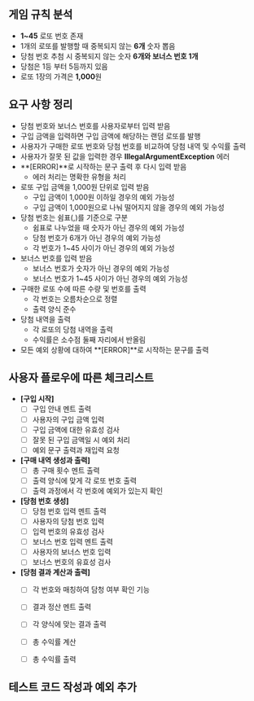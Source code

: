 

## 게임 규칙 분석

- **1~45** 로또 번호 존재 
- 1개의 로또를 발행할 때 중복되지 않는 **6개** 숫자 뽑음
- 당첨 번호 추첨 시 중복되지 않는 숫자 **6개와 보너스 번호 1개** 
- 당첨은 1등 부터 5등까지 있음 
- 로또 1장의 가격은 **1,000**원

## 요구 사항 정리

- 당첨 번호와 보너스 번호를 사용자로부터 입력 받음
- 구입 금액을 입력하면 구입 금액에 해당하는 랜덤 로또를 발행
- 사용자가 구매한 로또 번호와 당첨 번호를 비교하여 당첨 내역 및 수익률 출력
- 사용자가 잘못 된 값을 입력한 경우 **IllegalArgumentException** 에러
- **[ERROR]**로 시작하는 문구 출력 후 다시 입력 받음 
  - 에러 처리는 명확한 유형을 처리
- 로또 구입 금액을 1,000원 단위로 입력 받음
  - 구입 금액이 1,000원 이하일 경우의 예외 가능성
  - 구입 금액이 1,000원으로 나눠 떨어지지 않을 경우의 예외 가능성 
- 당첨 번호는 쉼표(,)를 기준으로 구분
  - 쉼표로 나누었을 때 숫자가 아닌 경우의 예외 가능성
  - 당첨 번호가 6개가 아닌 경우의 예외 가능성 
  - 각 번호가 1~45 사이가 아닌 경우의 예외 가능성 
- 보너스 번호를 입력 받음 
  - 보너스 번호가 숫자가 아닌 경우의 예외 가능성
  - 보너스 번호가 1~45 사이가 아닌 경우의 예외 가능성 
- 구매한 로또 수에 따른 수량 및 번호를 출력
  - 각 번호는 오름차순으로 정렬
  - 출력 양식 준수 
- 당첨 내역을 출력 
  - 각 로또의 당첨 내역을 출력
  - 수익률은 소수점 둘째 자리에서 반올림 
- 모든 예외 상황에 대하여 **[ERROR]**로 시작하는 문구를 출력 

## 사용자 플로우에 따른 체크리스트 


- **[구입 시작]**
  - [ ] 구입 안내 멘트 출력
  - [ ] 사용자의 구입 금액 입력
  - [ ] 구입 금액에 대한 유효성 검사 
  - [ ] 잘못 된 구입 금액일 시 예외 처리 
  - [ ] 예외 문구 출력과 재입력 요청 
- **[구매 내역 생성과 출력]**
  - [ ] 총 구매 횟수 멘트 출력
  - [ ] 출력 양식에 맞게 각 로또 번호 출력
  - [ ] 출력 과정에서 각 번호에 예외가 있는지 확인 
- **[당첨 번호 생성]**
  - [ ] 당첨 번호 입력 멘트 출력
  - [ ] 사용자의 당첨 번호 입력
  - [ ] 입력 번호의 유효성 검사
  - [ ] 보너스 번호 입력 멘트 출력
  - [ ] 사용자의 보너스 번호 입력
  - [ ] 보너스 번호의 유효성 검사 
- **[당첨 결과 계산과 출력]**
  - [ ] 각 번호와 매칭하여 담청 여부 확인 기능
  - [ ] 결과 정산 멘트 출력 
  - [ ] 각 양식에 맞는 결과 출력
  - [ ] 총 수익률 계산 
  - [ ] 총 수익률 출력 


## 테스트 코드 작성과 예외 추가